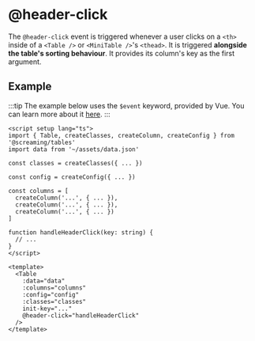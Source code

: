 # @header-click

The `@header-click` event is triggered whenever a user clicks on a `<th>` inside of a `<Table />` or `<MiniTable />`'s `<thead>`. It is triggered **alongside the table's sorting behaviour**. It provides its column's key as the first argument.

## Example

:::tip
The example below uses the `$event` keyword, provided by Vue. You can learn more about it [here](https://vuejs.org/guide/essentials/event-handling.html#accessing-event-argument-in-inline-handlers).
:::

```vue{15,25}
<script setup lang="ts">
import { Table, createClasses, createColumn, createConfig } from '@screaming/tables'
import data from '~/assets/data.json'

const classes = createClasses({ ... })

const config = createConfig({ ... })

const columns = [
  createColumn('...', { ... }),
  createColumn('...', { ... }),
  createColumn('...', { ... })
]

function handleHeaderClick(key: string) {
  // ...
}
</script>

<template>
  <Table
    :data="data"
    :columns="columns"
    :config="config"
    :classes="classes"
    init-key="..."
    @header-click="handleHeaderClick"
  />
</template>
```
